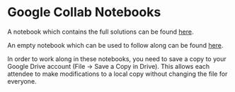 # Google Collab Notebooks

A notebook which contains the full solutions can be found [here](https://colab.research.google.com/drive/1HJS9ZYryws7-SkZMwS8SNuTX26BO0DgJ).

An empty notebook which can be used to follow along can be found [here](https://colab.research.google.com/drive/1JOVPNixP8_N71rNzjxQwMj6rscTuDip_?ts=68d01d68).

In order to work along in these notebooks, you need to save a copy to your Google Drive account (File -> Save a Copy in Drive). This allows each attendee to make modifications to a local copy without changing the file for everyone.
